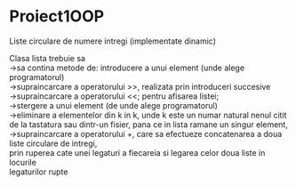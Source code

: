 # Proiect1OOP
Liste circulare de numere intregi (implementate dinamic)

 Clasa lista trebuie sa  
->sa contina metode de: introducere a unui element (unde alege programatorul)  
->supraincarcare a operatorului >>, realizata prin introduceri succesive  
->supraincarcare a operatorului <<; pentru afisarea listei;  
->stergere a unui element (de unde alege programatorul)  
->eliminare a elementelor din k in k, unde k este un numar natural nenul citit  
  de la tastatura sau dintr-un fisier, pana ce in lista ramane un singur element,    
->supraincarcare a operatorului +, care sa efectueze concatenarea a doua liste circulare de intregi,  
  prin ruperea cate unei legaturi a fiecareia si legarea celor doua liste in locurile  
  legaturilor rupte
